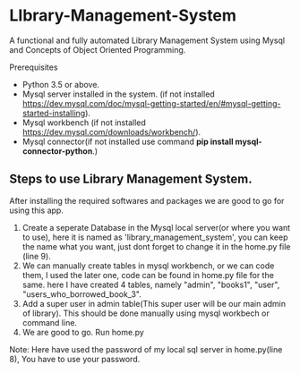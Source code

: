 # LIbrary-Management-System
A functional and fully automated Library Management System using Mysql and Concepts of Object Oriented Programming.


Prerequisites
* Python 3.5 or above.
* Mysql server installed in the system. (if not installed https://dev.mysql.com/doc/mysql-getting-started/en/#mysql-getting-started-installing).
* Mysql workbench (if not installed https://dev.mysql.com/downloads/workbench/).
* Mysql connector(if not installed use command **pip install mysql-connector-python**.)


## Steps to use Library Management System.
After installing the required softwares and packages we are good to go for using this app.
1.  Create a seperate Database in the Mysql local server(or where you want to use), here it is named as 'library_management_system', you can keep the name what you want, just dont forget to change it in the home.py file (line 9).
1.  We can manually create tables in mysql workbench, or we can code them, I used the later one, code can be found in home.py file for the same.
    here I have created 4 tables, namely "admin", "books1", "user", "users_who_borrowed_book_3".
1.  Add a super user in admin table(This super user will be our main admin of library). This should be done manually using mysql workbech or command line.
1.  We are good to go. Run home.py


Note: Here have used the password of my local sql server in home.py(line 8), You have to use your password.







